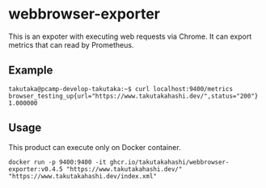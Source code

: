 # webbrowser-exporter

This is an expoter with executing web requests via Chrome.
It can export metrics that can read by Prometheus.

## Example

```
takutaka@pcamp-develop-takutaka:~$ curl localhost:9400/metrics
browser_testing_up{url="https://www.takutakahashi.dev/",status="200"} 1.000000
```

## Usage

This product can execute only on Docker container.

```
docker run -p 9400:9400 -it ghcr.io/takutakahashi/webbrowser-exporter:v0.4.5 "https://www.takutakahashi.dev/" "https://www.takutakahashi.dev/index.xml"
```
